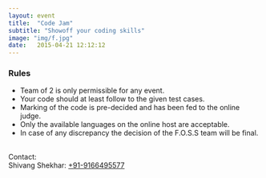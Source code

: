 ```yaml
---
layout: event
title:  "Code Jam"
subtitle: "Showoff your coding skills"
image: "img/f.jpg"
date:   2015-04-21 12:12:12
---
```


### Rules
- Team of 2 is only permissible for any event.
- Your code should at least follow to the given test cases.
- Marking of the code is pre-decided and has been fed to the online judge.
- Only the available languages on the online host are acceptable.
- In case of any discrepancy the decision of the F.O.S.S team will be final.

<br>Contact: 
<br>Shivang Shekhar: <a href="tel:+919166495577">+91-9166495577</a>
